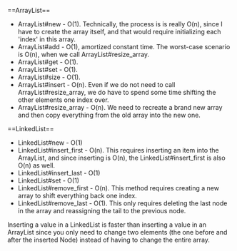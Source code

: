 ==ArrayList==
- ArrayList#new - O(1). Technically, the process is is really O(n), since I have to create the array itself, and that would require initializing each 'index' in this array.
- ArrayList#add - O(1), amortized constant time. The worst-case scenario is O(n), when we call ArrayList#resize_array.
- ArrayList#get - O(1).
- ArrayList#set - O(1).
- ArrayList#size - O(1).
- ArrayList#insert - O(n). Even if we do not need to call ArrayList#resize_array, we do have to spend some time shifting the other elements one index over.
- ArrayList#resize_array - O(n). We need to recreate a brand new array and then copy everything from the old array into the new one.

==LinkedList==
- LinkedList#new - O(1)
- LinkedList#insert_first - O(n). This requires inserting an item into the ArrayList, and since inserting is O(n), the LinkedList#insert_first is also O(n) as well.
- LinkedList#insert_last - O(1)
- LinkedList#set - O(1)
- LinkedList#remove_first - O(n). This method requires creating a new array to shift everything back one index.
- LinkedList#remove_last - O(1). This only requires deleting the last node in the array and reassigning the tail to the previous node.

Inserting a value in a LinkedList is faster than inserting a value in an ArrayList since you only need to change two elements (the one before and after the inserted Node) instead of having to change the entire array.

